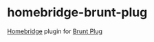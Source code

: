 # homebridge-brunt-plug

[Homebridge](https://github.com/nfarina/homebridge) plugin for [Brunt Plug](https://www.brunt.co/plug.html)